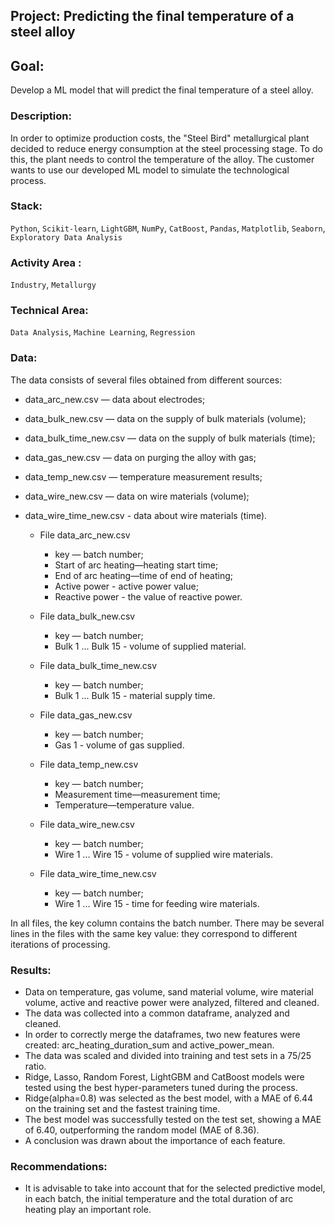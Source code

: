 ## Project: Predicting the final temperature of a steel alloy
## Goal: 
Develop a ML model that will predict the final temperature of a steel alloy.
### Description:
In order to optimize production costs, the "Steel Bird" metallurgical plant decided to reduce energy consumption at the steel processing stage. To do this, the plant needs to control the temperature of the alloy. The customer wants to use our developed ML model to simulate the technological process.
### Stack: 
`Python`, `Scikit-learn`, `LightGBM`, `NumPy`, `CatBoost`, `Pandas`, `Matplotlib`, `Seaborn`, `Exploratory Data Analysis`
### Activity Area :
`Industry`, `Metallurgy`
### Technical Area:
`Data Analysis`, `Machine Learning`, `Regression`
### Data:
The data consists of several files obtained from different sources:
- data_arc_new.csv — data about electrodes;
- data_bulk_new.csv — data on the supply of bulk materials (volume);
- data_bulk_time_new.csv — data on the supply of bulk materials (time);
- data_gas_new.csv — data on purging the alloy with gas;
- data_temp_new.csv — temperature measurement results;
- data_wire_new.csv — data on wire materials (volume);
- data_wire_time_new.csv - data about wire materials (time).

  
  - File data_arc_new.csv
    - key — batch number;
    - Start of arc heating—heating start time;
    - End of arc heating—time of end of heating;
    - Active power - active power value;
    - Reactive power - the value of reactive power.
  - File data_bulk_new.csv
    - key — batch number;
    - Bulk 1 ... Bulk 15 - volume of supplied material.
  - File data_bulk_time_new.csv
      
    - key — batch number;
    - Bulk 1 ... Bulk 15 - material supply time.
  - File data_gas_new.csv
    - key — batch number;
    - Gas 1 - volume of gas supplied.
  - File data_temp_new.csv
    - key — batch number;
    - Measurement time—measurement time;
    - Temperature—temperature value.
  - File data_wire_new.csv
    - key — batch number;
    - Wire 1 ... Wire 15 - volume of supplied wire materials.
  - File data_wire_time_new.csv
    - key — batch number;
    - Wire 1 ... Wire 15 - time for feeding wire materials.
  
In all files, the key column contains the batch number. There may be several lines in the files with the same key value: they correspond to different iterations of processing.
### Results:
- Data on temperature, gas volume, sand material volume, wire material volume, active and reactive power were analyzed, filtered and cleaned.
- The data was collected into a common dataframe, analyzed and cleaned.
- In order to correctly merge the dataframes, two new features were created: arc_heating_duration_sum and active_power_mean.
- The data was scaled and divided into training and test sets in a 75/25 ratio.
- Ridge, Lasso, Random Forest, LightGBM and CatBoost models were tested using the best hyper-parameters tuned during the process.
- Ridge(alpha=0.8) was selected as the best model, with a MAE of 6.44 on the training set and the fastest training time.
- The best model was successfully tested on the test set, showing a MAE of 6.40, outperforming the random model (MAE of 8.36).
- A conclusion was drawn about the importance of each feature.
### Recommendations:
- It is advisable to take into account that for the selected predictive model, in each batch, the initial temperature and the total duration of arc heating play an important role.
